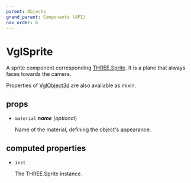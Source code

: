 ```yaml
---
parent: Objects
grand_parent: Components (API)
nav_order: 6
---
```

# VglSprite

A sprite component corresponding [THREE.Sprite](https://threejs.org/docs/index.html#api/objects/Sprite).
It is a plane that always faces towards the camera.

Properties of [VglObject3d](../core/vgl-object3d) are also available as mixin. 

## props 

- `material` ***name*** (*optional*) 

  Name of the material, defining the object's appearance. 

## computed properties 

- `inst` 

  The THREE.Sprite instance. 

